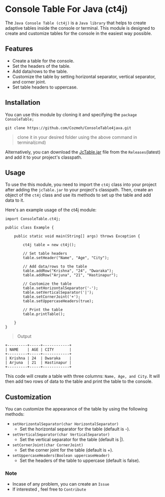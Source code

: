 # Console Table For Java (ct4j)
The `Java Console Table (ct4j)` is a `Java library` that helps to create adaptive tables inside the console or terminal. This module is designed to create and customize tables for the console in the easiest way possible.

## Features
- Create a table for the console.
- Set the headers of the table.
- Add data/rows to the table.
- Customize the table by setting horizontal separator, vertical separator, and corner joint.
- Set table headers to uppercase.

## Installation
You can use this module by cloning it and specifying the `package ConsoleTable;`
```
git clone https://github.com/Cozmeh/ConsoleTable4java.git
```
> clone it in your desired folder using the above command in terminal(cmd)

Alternatively, you can download the [JcTable.jar](https://github.com/Cozmeh/ConsoleTable4java/releases/download/v1.0.0/jcTable.jar) file from the `Releases`(latest) and add it to your project's classpath.

## Usage
To use the this module, you need to import the `ct4j` class into your project after adding the `jcTable.jar` to your project's classpath. Then, create an object of the `ct4j` class and use its methods to set up the table and add data to it.

Here's an example usage of the ct4j module:
```
import ConsoleTable.ct4j;

public class Example {

    public static void main(String[] args) throws Exception {
        
        ct4j table = new ct4j();
        
        // Set table headers
        table.setHeader("Name", "Age", "City");
        
        // Add data/rows to the table
        table.addRow("Krishna", "24", "Dwaraka");
        table.addRow("Arjuna", "21", "Hastinapur");
        
        // Customize the table
        table.setHorizontalSeparator('-');
        table.setVerticalSeparator('|');
        table.setCornerJoint('+');
        table.setUppercaseHeaders(true);
        
        // Print the table
        table.printTable();
        
    }
}

```

> Output

```
+---------+-----+------------+
| NAME    | AGE | CITY       |
+---------+-----+------------+
| Krishna | 24  | Dwaraka    |
| Arjuna  | 21  | Hastinapur |
+---------+-----+------------+
```
This code will create a table with three columns: `Name, Age, and City`. It will then add two rows of data to the table and print the table to the console.

## Customization
You can customize the appearance of the table by using the following methods:

- `setHorizontalSeparator(char HorizontalSeparator)` 
   - Set the horizontal separator for the table (default is -).
- `setVerticalSeparator(char VerticalSeparator)`
   - Set the vertical separator for the table (default is |).
- `setCornerJoint(char CornerJoint)`
   - Set the corner joint for the table (default is +).
- `setUppercaseHeaders(Boolean uppercaseHeader)` 
   - Set the headers of the table to uppercase (default is false).
   
### Note 
- Incase of any problem, you can create an `Issue`
- If interested , feel free to `Contribute`


